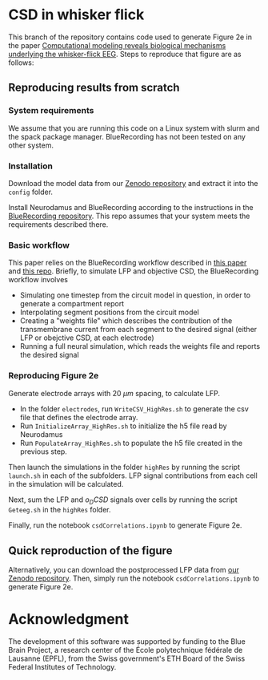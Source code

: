# CSD in whisker flick

This branch of the repository contains code used to generate Figure 2e in the paper [Computational modeling reveals biological mechanisms underlying the whisker-flick EEG](https://www.biorxiv.org/content/10.1101/2024.12.13.628364v1.full). Steps to reproduce that figure are as follows:

## Reproducing results from scratch

### System requirements

We assume that you are running this code on a Linux system with slurm and the spack package manager. BlueRecording has not been tested on any other system. 

### Installation
Download the model data from our [Zenodo repository](https://zenodo.org/records/11113043) and extract it into the `config` folder.

Install Neurodamus and BlueRecording according to the instructions in the [BlueRecording repository](github.com/BlueBrain/BlueRecording). This repo assumes that your system meets the requirements described there.

### Basic workflow
This paper relies on the BlueRecording workflow described in [this paper](https://www.biorxiv.org/content/10.1101/2024.05.14.591849v1) and [this repo]((github.com/BlueBrain/BlueRecording)). Briefly, to simulate LFP and objective CSD, the BlueRecording workflow involves
- Simulating one timestep from the circuit model in question, in order to generate a compartment report
- Interpolating segment positions from the circuit model
- Creating a "weights file" which describes the contribution of the transmembrane current from each segment to the desired signal (either LFP or obejctive CSD, at each electrode)
- Running a full neural simulation, which reads the weights file and reports the desired signal

### Reproducing Figure 2e
Generate electrode arrays with 20 $\mu m$ spacing, to calculate LFP.
- In the folder `electrodes`, run `WriteCSV_HighRes.sh` to generate the csv file that defines the electrode array.
- Run `InitializeArray_HighRes.sh` to initialize the h5 file read by Neurodamus
- Run `PopulateArray_HighRes.sh` to populate the h5 file created in the previous step.

Then launch the simulations in the folder `highRes` by running the script `launch.sh` in each of the subfolders. LFP signal contributions from each cell in the simulation will be calculated.

Next, sum the LFP and $o_DCSD$ signals over cells by running the script `Geteeg.sh` in the `highRes` folder.

Finally, run the notebook `csdCorrelations.ipynb` to generate Figure 2e.

## Quick reproduction of the figure

Alternatively, you can download the postprocessed LFP data from [our Zenodo repository](https://zenodo.org/records/14998743). Then, simply run the notebook `csdCorrelations.ipynb` to generate Figure 2e.

# Acknowledgment
The development of this software was supported by funding to the Blue Brain Project, a research center of the École polytechnique fédérale de Lausanne (EPFL), from the Swiss government's ETH Board of the Swiss Federal Institutes of Technology.
